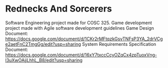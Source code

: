 # Rednecks And Sorcerers
 Software Engineering project made for COSC 325. Game development project made with Agile software development guidelines
 Game Design Document: https://docs.google.com/document/d/1CKr2rMFtqzkGsvTNFsP3YA_2drVCge2aetFnC2TmgGg/edit?usp=sharing
 System Requirements Specification Document: https://docs.google.com/document/d/16xY7txccCcyOZqCx4zpTuoxVng-l3uXwOAjjLhhL_B8/edit?usp=sharing
 

